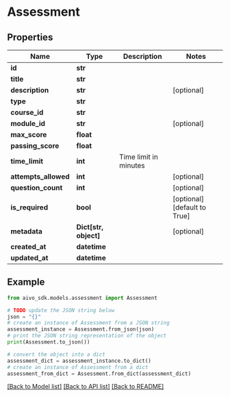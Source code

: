 # Assessment

## Properties

Name | Type | Description | Notes
------------ | ------------- | ------------- | -------------
**id** | **str** |  |
**title** | **str** |  |
**description** | **str** |  | [optional]
**type** | **str** |  |
**course_id** | **str** |  |
**module_id** | **str** |  | [optional]
**max_score** | **float** |  |
**passing_score** | **float** |  |
**time_limit** | **int** | Time limit in minutes |
**attempts_allowed** | **int** |  | [optional]
**question_count** | **int** |  | [optional]
**is_required** | **bool** |  | [optional] [default to True]
**metadata** | **Dict[str, object]** |  | [optional]
**created_at** | **datetime** |  |
**updated_at** | **datetime** |  |

## Example

```python
from aivo_sdk.models.assessment import Assessment

# TODO update the JSON string below
json = "{}"
# create an instance of Assessment from a JSON string
assessment_instance = Assessment.from_json(json)
# print the JSON string representation of the object
print(Assessment.to_json())

# convert the object into a dict
assessment_dict = assessment_instance.to_dict()
# create an instance of Assessment from a dict
assessment_from_dict = Assessment.from_dict(assessment_dict)
```

[[Back to Model list]](../README.md#documentation-for-models) [[Back to API list]](../README.md#documentation-for-api-endpoints) [[Back to README]](../README.md)
